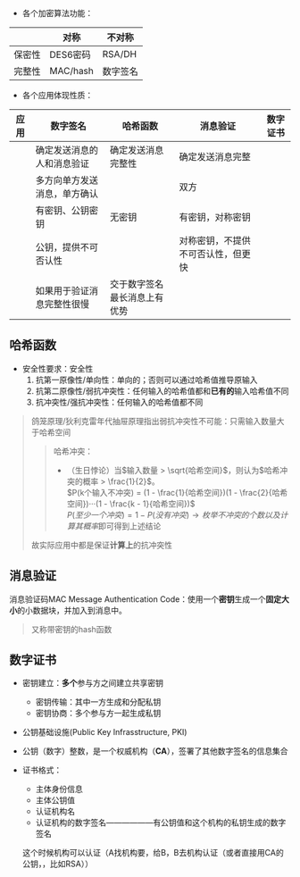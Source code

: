 + 各个加密算法功能：

|        | 对称     | 不对称   |
| ------ | -------- | -------- |
| 保密性 | DES6密码 | RSA/DH   |
| 完整性 | MAC/hash | 数字签名 |

+ 各个应用体现性质：

| 应用 | 数字签名                     | 哈希函数           | 消息验证                           | 数字证书 |
| ---- | ---------------------------- | ------------------ | ---------------------------------- | -------- |
|      | 确定发送消息的人和消息验证   | 确定发送消息完整性 | 确定发送消息完整                   |          |
|      | 多方向单方发送消息，单方确认 |                    | 双方                               |          |
|      | 有密钥、公钥密钥             | 无密钥             | 有密钥，对称密钥                   |          |
|      | 公钥，提供不可否认性         |                    | 对称密钥，不提供不可否认性，但更快 |          |
|      | 如果用于验证消息完整性很慢                             |  交于数字签名最长消息上有优势                  |                                    |          |



## 哈希函数
+ 安全性要求：安全性
	1. 抗第一原像性/单向性：单向的；否则可以通过哈希值推导原输入
	2. 抗第二原像性/弱抗冲突性：任何输入的哈希值都和**已有的**输入哈希值不同
	3. 抗冲突性/强抗冲突性：任何输入的哈希值都不同

>鸽笼原理/狄利克雷年代抽屉原理指出弱抗冲突性不可能：只需输入数量大于哈希空间
>>哈希冲突：
>>+ （生日悖论）当$输入数量 > \sqrt{哈希空间}$，则认为$哈希冲突的概率 > \frac{1}{2}$。  
>>	$P(k个输入不冲突) = (1 - \frac{1}{哈希空间})(1 - \frac{2}{哈希空间})···(1 - \frac{k - 1}{哈希空间})$  
>>	$P(至少一个冲突) = 1 - P(没有冲突) \rightarrow 枚举不冲突的个数以及计算其概率$即可得到上述结论
>
>故实际应用中都是保证**计算上**的抗冲突性


## 消息验证
消息验证码MAC Message Authentication Code：使用一个**密钥**生成一个**固定大小**的小数据块，并加入到消息中。
>又称带密钥的hash函数

## 数字证书

+ 密钥建立：**多个**参与方之间建立共享密钥
	+ 密钥传输：其中一方生成和分配私钥
	+ 密钥协商：多个参与方一起生成私钥

+ 公钥基础设施(Public Key Infrasstructure, PKI)
+ 公钥（数字）整数，是一个权威机构（**CA**），签署了其他数字签名的信息集合

+ 证书格式：
	+ 主体身份信息
	+ 主体公钥值
	+ 认证机构名
	+ 认证机构的数字签名——————有公钥值和这个机构的私钥生成的数字签名

	这个时候机构可以认证（A找机构要，给B，B去机构认证（或者直接用CA的公钥，，比如RSA））